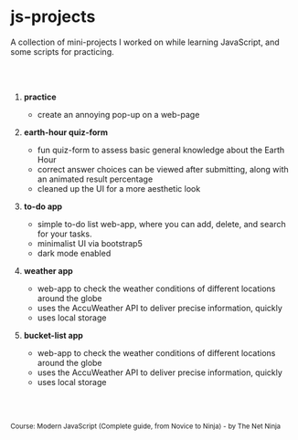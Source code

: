 # js-projects #

A collection of mini-projects I worked on while learning JavaScript, and some scripts for practicing.

<br/><br/>

1. **practice**
    
    - create an annoying pop-up on a web-page
    
2. **earth-hour quiz-form**

    - fun quiz-form to assess basic general knowledge about the Earth Hour
    - correct answer choices can be viewed after submitting, along with an animated result percentage
    - cleaned up the UI for a more aesthetic look

3. **to-do app**

    - simple to-do list web-app, where you can add, delete, and search for your tasks.
    - minimalist UI via bootstrap5
    - dark mode enabled
  
4. **weather app**

    - web-app to check the weather conditions of different locations around the globe
    - uses the AccuWeather API to deliver precise information, quickly
    - uses local storage
 
5. **bucket-list app**

    - web-app to check the weather conditions of different locations around the globe
    - uses the AccuWeather API to deliver precise information, quickly
    - uses local storage

<br/><br/>

<sup> Course: Modern JavaScript (Complete guide, from Novice to Ninja) - by The Net Ninja </sup>
